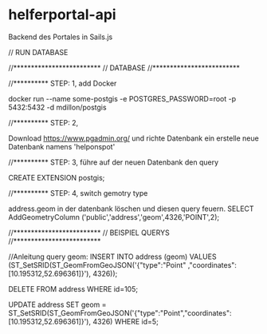 # helferportal-api
Backend des Portales in Sails.js

// RUN DATABASE



//*************************
// DATABASE
//*************************

//********** STEP: 1, add Docker

docker run --name some-postgis  -e POSTGRES_PASSWORD=root -p 5432:5432 -d mdillon/postgis

//********** STEP: 2, 

Download https://www.pgadmin.org/ und richte Datenbank ein
erstelle neue Datenbank namens 'helponspot'

//********** STEP: 3, führe auf der neuen Datenbank den query

CREATE EXTENSION postgis;

//********** STEP: 4, switch gemotry type

address.geom in der datenbank löschen und diesen query feuern.
SELECT AddGeometryColumn ('public','address','geom',4326,'POINT',2);

//*************************
// BEISPIEL QUERYS
//*************************

//Anleitung query geom:
INSERT INTO address (geom)
VALUES (ST_SetSRID(ST_GeomFromGeoJSON('{"type":"Point"
,"coordinates":[10.195312,52.696361]}'), 4326));


DELETE FROM address
WHERE id=105;

UPDATE address
SET geom = ST_SetSRID(ST_GeomFromGeoJSON('{"type":"Point","coordinates":[10.195312,52.696361]}'), 4326)
WHERE id=5;
